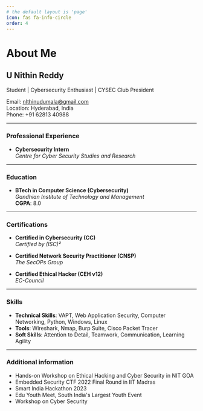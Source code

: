 ```yaml
---
# the default layout is 'page'
icon: fas fa-info-circle
order: 4
---
```


# About Me

## U Nithin Reddy

Student | Cybersecurity Enthusiast | CYSEC Club President

Email: [nlthinudumala@gmail.com](mailto:nlthinudumala@gmail.com)  
Location: Hyderabad, India  
Phone: +91 62813 40988  

---

### Professional Experience

- **Cybersecurity Intern**  
  _Centre for Cyber Security Studies and Research_

---

### Education

- **BTech in Computer Science (Cybersecurity)**  
  _Gandhian Institute of Technology and Management_  
  **CGPA**: 8.0

---

### Certifications

- **Certified in Cybersecurity (CC)**  
  _Certified by (ISC)²_
  
- **Certified Network Security Practitioner (CNSP)**  
  _The SecOPs Group_

- **Certified Ethical Hacker (CEH v12)**  
  _EC-Council_

---

### Skills

- **Technical Skills**: VAPT, Web Application Security, Computer Networking, Python, Windows, Linux
- **Tools**: Wireshark, Nmap, Burp Suite, Cisco Packet Tracer
- **Soft Skills**: Attention to Detail, Teamwork, Communication, Learning Agility

---

### Additional information

- Hands-on Workshop on Ethical Hacking and Cyber Security in NIT GOA 
- Embedded Security CTF 2022 Final Round in IIT Madras
- Smart India Hackathon 2023
- Edu Youth Meet, South India's Largest Youth Event
- Workshop on Cyber Security

